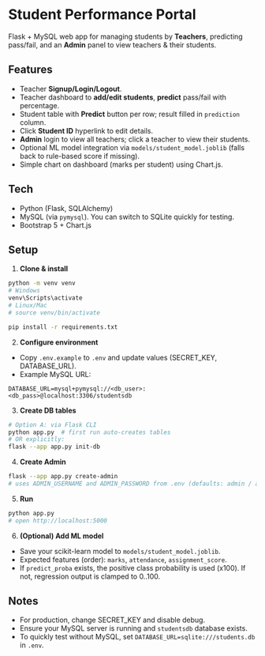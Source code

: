 # Student Performance Portal

Flask + MySQL web app for managing students by **Teachers**, predicting pass/fail, and an **Admin** panel to view teachers & their students.

## Features
- Teacher **Signup/Login/Logout**.
- Teacher dashboard to **add/edit students**, **predict** pass/fail with percentage.
- Student table with **Predict** button per row; result filled in `prediction` column.
- Click **Student ID** hyperlink to edit details.
- **Admin** login to view all teachers; click a teacher to view their students.
- Optional ML model integration via `models/student_model.joblib` (falls back to rule-based score if missing).
- Simple chart on dashboard (marks per student) using Chart.js.

## Tech
- Python (Flask, SQLAlchemy)
- MySQL (via `pymysql`). You can switch to SQLite quickly for testing.
- Bootstrap 5 + Chart.js

## Setup

1. **Clone & install**
```bash
python -m venv venv
# Windows
venv\Scripts\activate
# Linux/Mac
# source venv/bin/activate

pip install -r requirements.txt
```

2. **Configure environment**
- Copy `.env.example` to `.env` and update values (SECRET_KEY, DATABASE_URL).
- Example MySQL URL:
```
DATABASE_URL=mysql+pymysql://<db_user>:<db_pass>@localhost:3306/studentsdb
```

3. **Create DB tables**
```bash
# Option A: via Flask CLI
python app.py  # first run auto-creates tables
# OR explicitly:
flask --app app.py init-db
```

4. **Create Admin**
```bash
flask --app app.py create-admin
# uses ADMIN_USERNAME and ADMIN_PASSWORD from .env (defaults: admin / admin123)
```

5. **Run**
```bash
python app.py
# open http://localhost:5000
```

6. **(Optional) Add ML model**
- Save your scikit-learn model to `models/student_model.joblib`.
- Expected features (order): `marks`, `attendance`, `assignment_score`.
- If `predict_proba` exists, the positive class probability is used (x100). If not, regression output is clamped to 0..100.

## Notes
- For production, change SECRET_KEY and disable debug.
- Ensure your MySQL server is running and `studentsdb` database exists.
- To quickly test without MySQL, set `DATABASE_URL=sqlite:///students.db` in `.env`.
